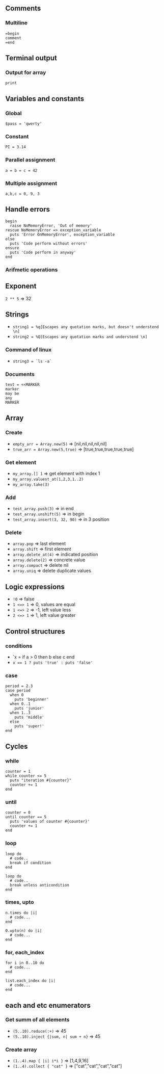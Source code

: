 ## Comments
### Multiline
```
=begin
comment 
=end
```
## Terminal output
### Output for array
`print`
## Variables and constants
### Global
`$pass = 'qwerty'`
### Constant
`PI = 3.14`
### Parallel assignment
`a = b = c = 42`
### Multiple assignment
`a,b,c = 0, 9, 3`
## Handle errors
```
begin
  raise NoMemoryError, 'Out of memory'
rescue NoMemoryError => exception_variable
  puts 'Error OnMemoryError', exception_variable
else 
  puts 'Code perform without errors'
ensure
  puts 'Code perform in anyway'
end
```
### Arifmetic operations
## Exponent
`2 ** 5` => 32
## Strings
* `string1 = %q[Escapes any quotation marks, but doesn't understend \n]`
* `string2 = %Q[Escapes any quotation marks and understend \n]`
### Command of linux 
* ``` string3 = `ls -a` ```
### Documents
``` 
text = <<MARKER
marker
may be
any
MARKER
```
## Array
### Create
* `empty_arr = Array.new(5)` => [nil,nil,nil,nil,nil]
* `true_arr = Array.new(5,true)` => [true,true,true,true,true]
### Get element
* `my_array.[] 1` => get element with index 1
* `my_array.valuest_at(1,2,3,1..2)`
* `my_array.take(3)`
### Add
* `test_array.push(3)` => in end
* `test_array.unshift(5)` => in begin
* `test_array.insert(3, 32, 90)` => in 3 position
### Delete
* `array.pop` => last element
* `array.shift` => first element
* `array.delete_at(4)` => indicated position
* `array.delete(2)` => concrete value
* `array.compact` => delete nil
* `array.uniq` => delete duplicate values
## Logic expressions
* `!0` => false
* `1 <=> 1` => 0, values are equal
* `1 <=> 2` => -1, left value less
* `2 <=> 1` => 1, left value greater
## Control structures
### conditions
* `x = if a > 0 then b else c end
* `x == 1 ? puts 'true' : puts 'false'`
### case
```
period = 2.3
case period
  when 0 
    puts 'beginner'
  when 0..1
    puts 'junior'
  when 1..3 
    puts 'middle'
  else
    puts 'super!'
end
```
## Cycles
### while
```
counter = 1
while counter <= 5
  puts "iteration #{counter}"
  counter += 1
end
```
### until 
```
counter = 0
until counter == 5
  puts 'values of counter #{counter}'
  counter += 1
end
```
### loop
```
loop do
  # code..
  break if condition
end

loop do
  # code..
  break unless anticondition
end
```
### times, upto
```
n.times do |i|
  # code...
end

0.upto(n) do |i|
  # code... 
end
```
### for, each_index
```
for i in 0..10 do
  # code...
end

list.each_index do |i|
  # code...
end
```
## each and etc enumerators
### Get summ of all elements
* `(5..10).reduce(:+)`                 => 45
* `(5..10).inject {|sum, n| sum + n}`   => 45
### Create array
* `(1..4).map { |i| i*i }` => [1,4,9,16]
* `(1..4).collect { "cat" }` => ["cat","cat","cat","cat"]


